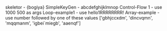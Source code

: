 skeletor - {bogiya}
SimpleKeyGen - abcdefghijklmnop
Control-Flow 1 - use 1000 500 as args
Loop-example1 - use hello1RRRRRRRR!
Array-example - use number followed by one of these values ['gbhjccxdm', 'dincvqmn', 'mqqmanm', 'igbei`miegb', 'aaenqf']